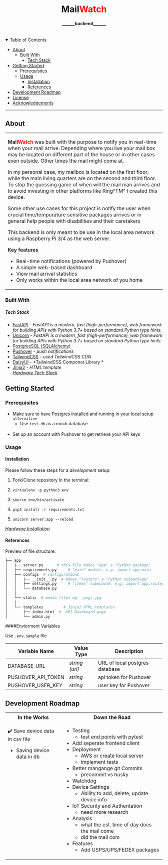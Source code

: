 <h1 align="center">
<span>Mail<span style= "color:red">Watch</span></span>
<h4 align="center">
______backend______
</h4>

</h1>

<div align="center">
  <!-- Amazing GitHub Template - Sane defaults for your next project!
  <br />
  <br />
  <a href="https://github.com/dec0dOS/amazing-github-template/issues/new?assignees=&labels=bug&template=01_BUG_REPORT.md&title=bug%3A+">Report a Bug</a>
  ·
  <a href="https://github.com/dec0dOS/amazing-github-template/issues/new?assignees=&labels=enhancement&template=02_FEATURE_REQUEST.md&title=feat%3A+">Request a Feature</a>
  .
  <a href="https://github.com/dec0dOS/amazing-github-template/discussions">Ask a Question</a> -->
</div>

<div align="center">

<br />

</div>

<details open="open">
<summary>Table of Contents</summary>

- [About](#about)
  - [Built With](#built-with)
      - [Tech Stack](#tech-stack)
- [Getting Started](#getting-started)
  - [Prerequisites](#prerequisites)
  - [Usage](#usage)
    - [Installation](#installation)
    - [References](#references)
- [Development Roadmap](#development-roadmap)
- [License](#license)
- [Acknowledgements](#acknowledgements)

</details>

---

## About

<table>
<tr>
<td>

<span style= "font-weight:600;">Mail<span style= "color:red;">Watch</span> </span> was built with the purpose to notify you in real-time when your mail arrive. Depending where you live your mail box may be located on different part of the house or in other cases even outside. Other times the mail might come at.

In my personal case, my mailbox is located on the first floor, while the main living quarters are on the second and third floor. To stop the guessing game of when will the mail man arrives and to avoid investing in other platforms like Ring^TM^  I created this device.

Some other use cases for this project is notify the user when crucial  time/tempurature sensitive packages arrives or in general help people with disabilities and their caretakers 

This backend is only meant to be use in the local area network using a Raspberry Pi 3/4  as the web server.

<span style="font-weight:600">Key features</span>
<div>

- Real-time notifications (powered by Pushover)
- A simple web-based dashboard 
- View mail arrival statistics
- Only works within the local area network of you home
  

</div>


</td>
</tr>
</table>

### Built With
##### Tech Stack
- [FastAPI](https://fastapi.tiangolo.com/) - *FastAPI is a modern, fast (high-performance), web framework for building APIs with Python 3.7+ based on standard Python type hints.*
- [Unicorn](https://fastapi.tiangolo.com/) - *FastAPI is a modern, fast (high-performance), web framework for building APIs with Python 3.7+ based on standard Python type hints.*
- [PostgresSQL (SQLAlchemy)](https://www.sqlalchemy.org/) 
- [Pushover](https://pushover.net/#apps) - *push notifications*
- [TailwindCSS](https://tailwindcss.com/) - *used TailwindCSS CDN*
- [DaisyUI](https://daisyui.com/) - *TailwindCSS Componet Library *
- [Jinja2](https://palletsprojects.com/p/jinja/) - *HTML template*
        <br />
  *[Hardware Tech Stack]()*
## Getting Started

### Prerequisites


- Make sure to have Postgres installed and running in your local setup
    `alternative`
   - Use `test.db` as a mock database
    <br />
- Set up an account with Pushover to get retrieve your API keys

### Usage

####  Installation 

Please follow these steps for a *development* setup:

1. Fork/Clone repository
   In the terminal: 

2. `virtualenv -p python3 env`
3. `source env/bin/activate`
4. `pip3 install -r requirements.txt`
5. `unicorn server:app --reload`

  *[Hardware Installation]()*

#### References

Preview of file structure:
```bash
├── app                
│   ├── server.py      # this file makes "app" a "Python package"
│   ├── requirements.py     # "main" module, e.g. import app.main
│   ├── configs  # configurations
│   │   ├── __init__.py  # makes "routers" a "Python subpackage"
│   │   ├── settings.py     # "items" submodule, e.g. import app.routers.items
│   │   └── database.py   
│   │
│   └── static  # media files eg. .png/.jpg 
│   │    
│   └── templates         # Jinja2 HTML templates
│       ├── index.html  #  API Dashboard page
│       └── admin.py     
```

####Enviorment Variables

Use `.env.sample` file  

| Variable Name              | Value Type         | Description                                                                 |
| -------------------------- | ------------------ | --------------------------------------------------------------------------- |
| DATABASE_URL              |  *string (url)* | URL of local postgres database                                               |
| PUSHOVER_API_TOKEN           |       *string*    | api token for Pushover                                 |
| PUSHOVER_USER_KEY                | *string*    | user key for Pushover                                                      |


## Development Roadmap
<table>
<tr>
<th>
In the Works</th>
<th> Down the Road </th>
</tr>
<tr>
<td style ="vertical-align:top">

  :heavy_check_mark: Save device data in csv file
- Saving device data in db

</td>
<td style ="vertical-align:top">

  - Testing 
    - test end  points with pytest
  - Add seperate frontend client
   - Deployment 
     - AWS or create local server
     - implement tests
   - Better mangange git Commits
     - precommit vs husky
   - Watchdog
   - Device Settings
     - Ability to add, delete, update device info
   - IoT Security and Authentation
     - need more research
   - Analysis
     - what the est. time of day does the mail come
     - did the mail com
   - Features
     - Add USPS/UPS/FEDEX packages

</td>
</tr>
</table>
<!-- 

[![made with hearth by dec0dOS](https://img.shields.io/badge/made%20with%20%E2%99%A5%20by-dec0dOS-ff1414.svg?style=flat-square)](https://github.com/dec0dOS) -->

## License

This project is licensed under the **MIT license**. Feel free to edit and distribute this template as you like.

See [LICENSE](LICENSE) for more information.

## Acknowledgements

Thanks in advance to anyone who contributes in growing this project in any way


